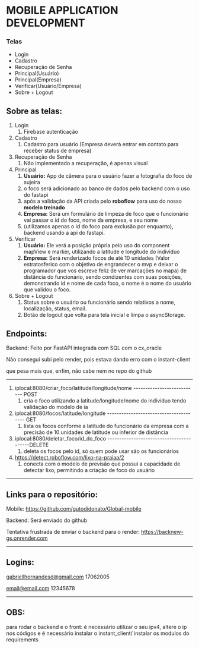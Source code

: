 # MOBILE APPLICATION DEVELOPMENT

### Telas

* Login
* Cadastro
* Recuperação de Senha
* Principal(Usuário)
* Principal(Empresa)
* Verificar(Usuário/Empresa)
* Sobre + Logout

##  Sobre as telas: 

1. Login
    1. Firebase autenticação
2. Cadastro 
    1. Cadastro para usuário (Empresa deverá entrar em contato para receber status de empresa)
3. Recuperação de Senha
    1. Não implementado a recuperação, é apenas visual
4. Principal 
    1. **Usuário:** App de câmera para o usuário fazer a fotografia do foco de sujeira
    2. o foco será adicionado ao banco de dados pelo backend com o uso do fastapi
    3. após a validação da API criada pelo **roboflow** para uso do nosso **modelo treinado**
    4. **Empresa:** Será um formulário de limpeza de foco que o funcionário vai passar o id do foco, nome da empresa, e seu nome
    5. (utilizamos apenas o id do foco para exclusão por enquanto), backend usando a api do fastapi.
5. Verificar
    1. **Usuário:** Ele verá a posição própria pelo uso do component mapView e marker, utilizando a latitude e longitude do individuo
    2. **Empresa:** Será renderizado focos de até 10 unidades (Valor estratosferico com o objetivo de engrandecer o mvp e deixar o programador que vos escreve feliz de ver marcações no mapa) de distância do funcionário, sendo condizentes com suas posições, demonstrando id e nome de cada foco, o nome é o nome do usuário que validou o foco.
6. Sobre + Logout
    1. Status sobre o usuário ou funcionário sendo relativos a nome, localização, status, email.
    2. Botão de logout que volta para tela inicial e limpa o asyncStorage.



##  Endpoints: 

Backend: Feito por FastAPI integrada com SQL com o cx_oracle

Não consegui subi pelo render, pois estava dando erro com o instant-client

que pesa mais que, enfim, não cabe nem no repo do github

-------------------------------------------------------------------

1.  iplocal:8080/criar_foco/latitude/longitude/nome ---------------------------  POST 
    1. cria o foco utilizando a latitude/longitude/nome do individuo tendo validação do modelo de ia
2.  iplocal:8080/focos/latitude/longitude --------------------------------------- GET
    1. lista os focos conforme a latitude do funcionário da empresa com a precisão de 10 unidades de latitude ou inferior de distância
3. iplocal:8080/deletar_foco/id_do_foco -----------------------------------------DELETE
    1. deleta os focos pelo id, só quem pode usar são os funcionários
4. https://detect.roboflow.com/lixo-na-praiaa/2
    1. conecta com o modelo de previsão que possui a capacidade de detectar lixo, permitindo a criação de foco do usuário


----------------------------

##  Links para o repositório:

Mobile: https://github.com/gutodidonato/Global-mobile

Backend: Será enviado do github

Tentativa frustrada de enviar o backend para o render:
https://backnew-gs.onrender.com




---------------------------------------
##  Logins:


gabriellhernandesd@gmail.com
17062005


email@email.com
12345678


---------------------------------------
##  OBS:

para rodar o backend e o front: é necessário utilizar o seu ipv4, altere o ip nos códigos
e é necessário instalar o instant_client/ instalar os modulos do requirements

